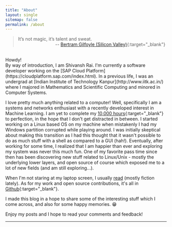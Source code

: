```yaml
---
title: "About"
layout: single
sitemap: false
permalink: /about
---
```


> It’s not magic, it’s talent and sweat.<br>&emsp;&emsp;&emsp;&emsp;&emsp;&emsp;&emsp;&emsp; -- [Bertram Gilfoyle (Silicon Valley)](https://youtu.be/2-OQhot_ml0){:target="_blank"}

<br>
Howdy!<br>
By way of introduction, I am Shivansh Rai. I'm currently a software developer
working on the [SAP Cloud Platform](https://cloudplatform.sap.com/index.html).
In a previous life, I was an undergrad at [Indian Institute of Technology
Kanpur](http://www.iitk.ac.in/) where I majored in Mathematics and Scientific
Computing and minored in Computer Systems.

I love pretty much anything related to a computer! Well, specifically I am a systems and networks enthusiast with a recently developed interest in Machine Learning. I am yet to complete my [10,000 hours](https://en.wikipedia.org/wiki/Outliers_(book)){:target="_blank"} to perfection, in the hope that I don't get distracted in between. I started working on a Linux based OS on my machine when mistakenly I had my Windows partition corrupted while playing around. I was initially skeptical about making this transition as I had this thought that it wasn't possible to do as much stuff with a shell as compared to a GUI (hah!). Eventually, after working for some time, I realized that I am happier than ever and exploring my system was never this much fun. One of my favorite pass time since then has been discovering new stuff related to Linux/Unix - mostly the underlying lower layers, and open source of course which exposed me to a lot of new fields (and am still exploring...).

When I'm not staring at my laptop screen, I usually
[read](https://www.goodreads.com/shivanshrai) (mostly fiction lately).  As for
my work and open source contributions, it's all in
[Github](https://github.com/shivansh){:target="_blank"}.

I made this blog in a hope to share some of the interesting stuff which I come
across, and also for some happy memories. &#x1F601;

Enjoy my posts and I hope to read your comments and feedback!

***
